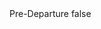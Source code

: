 <?xml version="1.0" encoding="UTF-8"?>
<CustomMetadata xmlns="http://soap.sforce.com/2006/04/metadata">
    <label>Pre-Departure</label>
    <protected>false</protected>
</CustomMetadata>
